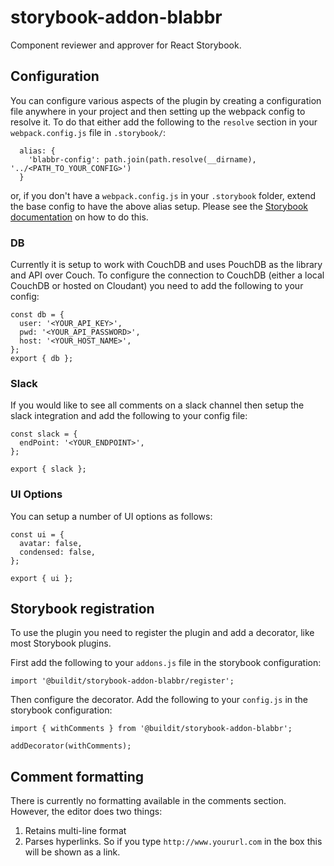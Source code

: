 # storybook-addon-blabbr

Component reviewer and approver for React Storybook.

## Configuration

You can configure various aspects of the plugin by creating a configuration file anywhere in your project and then setting up the webpack config to resolve it. To do that either add the following to the `resolve` section in your `webpack.config.js` file in `.storybook/`:

```
  alias: {
    'blabbr-config': path.join(path.resolve(__dirname), '../<PATH_TO_YOUR_CONFIG>')
  }
```

or, if you don't have a `webpack.config.js` in your `.storybook` folder, extend the base config to have the above alias setup. Please see the
[Storybook documentation](https://getstorybook.io/docs/react-storybook/configurations/custom-webpack-config#full-control-mode) on how to do this.

### DB

Currently it is setup to work with CouchDB and uses PouchDB as the library and API over Couch. To configure the connection to CouchDB (either a local CouchDB or hosted on Cloudant) you need to add the following to your config:

```
const db = {
  user: '<YOUR_API_KEY>',
  pwd: '<YOUR_API_PASSWORD>',
  host: '<YOUR_HOST_NAME>',
};
export { db };
```

### Slack

If you would like to see all comments on a slack channel then setup the slack integration and add the following to your config file:

```
const slack = {
  endPoint: '<YOUR_ENDPOINT>',
};

export { slack };

```

### UI Options

You can setup a number of UI options as follows:

```
const ui = {
  avatar: false,
  condensed: false,
};

export { ui };
```

## Storybook registration

To use the plugin you need to register the plugin and add a decorator, like most Storybook plugins.

First add the following to your `addons.js` file in the storybook configuration:

`import '@buildit/storybook-addon-blabbr/register';`

Then configure the decorator. Add the following to your `config.js` in the storybook configuration:

```
import { withComments } from '@buildit/storybook-addon-blabbr';

addDecorator(withComments);
```

## Comment formatting

There is currently no formatting available in the comments section. However, the editor does two things:

1. Retains multi-line format
2. Parses hyperlinks. So if you type `http://www.yoururl.com` in the box this will be shown as a link.
